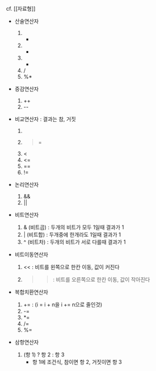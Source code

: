 cf. [[자료형]]

- 산술연산자
	1. +
	2. -
	3. *
	4. /
	5. %*
	
- 증감연산자
	1. ++
	2. --
	
- 비교연산자 : 결과는 참, 거짓
	1. >
	2. >=
	3. <
	4. <=
	5. ==
	6. !=
	
- 논리연산자
	1. &&
	2. ||
	
- 비트연산자
	1. & (비트곱) : 두개의 비트가 모두 1일때 결과가 1
	2. | (비트합) : 두개중에 한개라도 1일때 결과가 1
	3. ^ (비트차) : 두개의 비트가 서로 다를때 결과가 1
	
- 비트이동연산자
	1. << : 비트를 왼쪽으로 한칸 이동, 값이 커진다
	2. >> : 비트를 오른쪽으로 한칸 이동, 값이 작아진다
	
- 복합치환연산자
	1. += : (i = i + n을 i += n으로 줄인것)
	2. -=
	3. \*=
	4. /=
	5. %=
	
- 삼항연산자
	1. (항 1) ? 항 2 : 항 3 
		- 항 1에 조건식, 참이면 항 2, 거짓이면 항 3